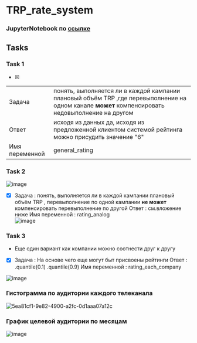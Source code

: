 # TRP_rate_system

### JupyterNotebook по [ссылке](https://github.com/Nick2201/TRP_rate_system/blob/main/TRP_rate_system/src/data_show.ipynb)

## Tasks

### Task 1
- [x]
|        |                                                                                                                                                   |
| ------ | ------------------------------------------------------------------------------------------------------------------------------------------------- |
| Задача | понять, выполняется ли в каждой кампании плановый объём TRP ,где перевыполнение на одном канале **может** компенсировать недовыполнение на другом |
|Ответ           | исходя из данных да, исходя из предложенной клиентом системой рейтинга можно присудить значение "6" |
|  Имя переменной  |general_rating|


### Task 2     
![image](https://github.com/Nick2201/TRP_rate_system/assets/71185932/1d4cf376-e2f7-4037-88f8-377327d621cc)

- [x] Задача          : понять, выполняется ли в каждой кампании плановый объём TRP , перевыполнение по одной кампании **не может** компенсировать перевыполнение по другой
      Ответ           : см.вложение ниже
      Имя переменной  : rating_analog   
![image](https://github.com/Nick2201/TRP_rate_system/assets/71185932/c4919996-a43d-409d-800c-af0e3785adda)

### Task 3  
-  Еще один вариант как компании можно соотнести друг к другу
- [x] Задача          : На основе чего еще могут быт присвоены рейтинги
      Ответ           : .quantile(0.1) .quantile(0.9)
      Имя переменной  : rating_each_company
         
![image](https://github.com/Nick2201/TRP_rate_system/assets/71185932/bd8a981a-bd87-42b9-b7f5-4e6d90b39008)

### Гистограмма по аудитории каждого телеканала
![5ea81cf1-9e82-4900-a2fc-0d1aaa07a12c](https://github.com/Nick2201/TRP_rate_system/assets/71185932/45fe6149-075f-4c5c-8984-be85b07369bb)

### График целевой аудитории по месяцам

![image](https://github.com/Nick2201/TRP_rate_system/assets/71185932/62590536-09fd-405a-9b5f-e6dbc5907337)


